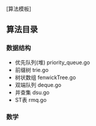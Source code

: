 [算法模板]
## 算法目录
### 数据结构
- 优先队列(堆) priority_queue.go
- 前缀树 trie.go
- 树状数组 fenwickTree.go
- 双端队列 deque.go
- 并查集 dsu.go
- ST表 rmq.go
### 数学